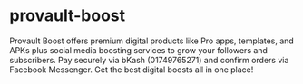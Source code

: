 # provault-boost
Provault Boost offers premium digital products like Pro apps, templates, and APKs plus social media boosting services to grow your followers and subscribers. Pay securely via bKash (01749765271) and confirm orders via Facebook Messenger. Get the best digital boosts all in one place!
